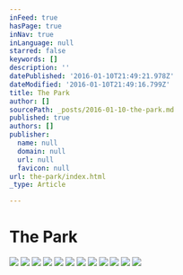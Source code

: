 ```yaml
---
inFeed: true
hasPage: true
inNav: true
inLanguage: null
starred: false
keywords: []
description: ''
datePublished: '2016-01-10T21:49:21.978Z'
dateModified: '2016-01-10T21:49:16.799Z'
title: The Park
author: []
sourcePath: _posts/2016-01-10-the-park.md
published: true
authors: []
publisher:
  name: null
  domain: null
  url: null
  favicon: null
url: the-park/index.html
_type: Article

---
```

# The Park
![](https://the-grid-user-content.s3-us-west-2.amazonaws.com/86bf23ca-3fe0-4c32-add7-7cb1c181b6f0.jpg)
![](https://the-grid-user-content.s3-us-west-2.amazonaws.com/9a53885e-b661-4412-aa7d-9081c4aba0e2.jpg)
![](https://the-grid-user-content.s3-us-west-2.amazonaws.com/984134b2-12df-4283-b16c-06b3cb052689.jpg)
![](https://the-grid-user-content.s3-us-west-2.amazonaws.com/f50081b9-9f1d-4138-9157-c74bfb2caa4e.jpg)
![](https://the-grid-user-content.s3-us-west-2.amazonaws.com/7ce894b8-571a-471d-adb4-2703983cbb8f.jpg)
![](https://the-grid-user-content.s3-us-west-2.amazonaws.com/1c16f968-ea9e-438c-95d5-5bcc3cd52b98.jpg)
![](https://the-grid-user-content.s3-us-west-2.amazonaws.com/f1e0bfd3-6e49-4d26-8151-bc50310b8cf0.jpg)
![](https://the-grid-user-content.s3-us-west-2.amazonaws.com/d26e3513-1f96-4bbd-b31c-c7375b0c9fe3.jpg)
![](https://the-grid-user-content.s3-us-west-2.amazonaws.com/6301ed6e-bf95-4be6-9e04-395c427b8cb2.jpg)
![](https://the-grid-user-content.s3-us-west-2.amazonaws.com/d18e03e8-681c-4f15-b7af-d3e99fb50c46.jpg)
![](https://the-grid-user-content.s3-us-west-2.amazonaws.com/ef2912a3-f069-439a-9a89-14b9309aab20.jpg)
![](https://the-grid-user-content.s3-us-west-2.amazonaws.com/253266db-7ac4-44ce-9dee-c04716d09c54.jpg)
